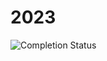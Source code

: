 # 2023

![Completion Status](https://img.shields.io/endpoint?url=https://raw.githubusercontent.com/Nyaaa/advent-of-code/master/year_2023/badge.json)
